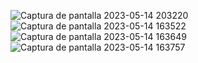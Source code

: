 ![Captura de pantalla 2023-05-14 203220](https://github.com/xBorjazz/PrograWeb2023-Borja/assets/124342314/323db007-5fa6-4f49-8014-97ec3d0c6f17)
![Captura de pantalla 2023-05-14 163522](https://github.com/xBorjazz/PrograWeb2023-Borja/assets/124342314/dddcc61e-f945-422a-aa4e-8b261400274b)
![Captura de pantalla 2023-05-14 163649](https://github.com/xBorjazz/PrograWeb2023-Borja/assets/124342314/36b430be-ac8f-486c-b99b-f907ddc6794b)
![Captura de pantalla 2023-05-14 163757](https://github.com/xBorjazz/PrograWeb2023-Borja/assets/124342314/b21ea2bb-f733-4871-b784-e6d30046782e)
